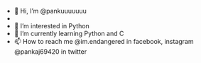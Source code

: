 - 👋 Hi, I’m @pankuuuuuuu
- 
- 👀 I’m interested in Python
- 🌱 I’m currently learning Python and C
- 📫 How to reach me @im.endangered in facebook, instagram @pankaj69420 in twitter

<!---
pankuuuuuuu/pankuuuuuuu is a ✨ special ✨ repository because its `README.md` (this file) appears on your GitHub profile.
You can click the Preview link to take a look at your changes.
--->
